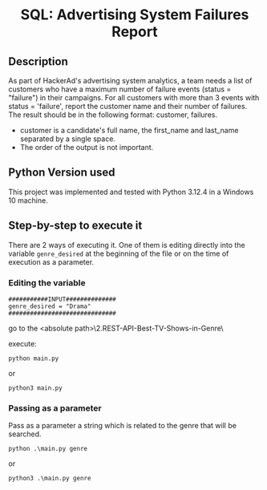 <!DOCTYPE html>
<html lang="en">

<head>
  <meta charset="UTF-8">
</head>

<body>
  <h1 align="center"> SQL: Advertising System Failures Report </h1>
</body>


## Description

As part of HackerAd's advertising system analytics, a team needs a list of customers who have a maximum number of failure events (status = "failure") in their campaigns. For all customers with more than 3 events with status = 'failure', report the customer name and their number of failures. The result should be in the following format: customer, failures.

- customer is a candidate's full name, the first_name and last_name separated by a single space.
- The order of the output is not important.

## Python Version used
This project was implemented and tested with Python 3.12.4 in a Windows 10 machine.

##  Step-by-step to execute it

There are 2 ways of executing it. One of them is editing directly into the variable ````genre_desired```` at the beginning of the file or on the time of execution as a parameter.

### Editing the variable
````
###########INPUT##############
genre_desired = "Drama"
##############################
````
go to the \<absolute path>\2.REST-API-Best-TV-Shows-in-Genre\

execute:

````commandline
python main.py
````
or
````commandline
python3 main.py
````

### Passing as a parameter

Pass as a parameter a string which is related to the genre that will be searched.

````commandline
python .\main.py genre
````
or
````commandline
python3 .\main.py genre
````